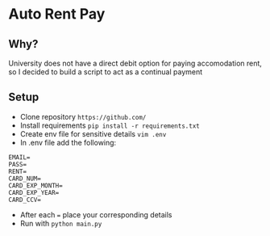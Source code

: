 # Auto Rent Pay

## Why?
University does not have a direct debit option for paying accomodation rent, so I decided to build a script to act as a continual payment

## Setup
- Clone repository `https://github.com/`
- Install requirements `pip install -r requirements.txt`
- Create env file for sensitive details `vim .env`
- In .env file add the following:
```
EMAIL=
PASS=
RENT=
CARD_NUM=
CARD_EXP_MONTH=
CARD_EXP_YEAR=
CARD_CCV=
```
- After each `=` place your corresponding details
- Run with `python main.py`
